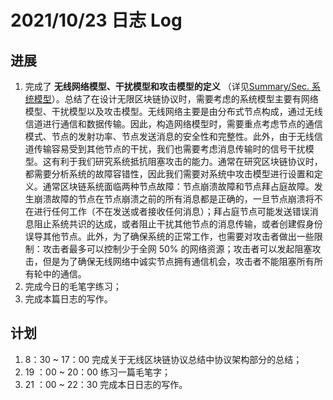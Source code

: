 # 2021/10/23 日志 Log

## 进展

1. 完成了 **无线网络模型、干扰模型和攻击模型的定义** （详见[Summary/Sec. 系统模型](./../Blockchain_in_Wireless_Networks/Summary.md)）。总结了在设计无限区块链协议时，需要考虑的系统模型主要有网络模型、干扰模型以及攻击模型。无线网络主要是由分布式节点构成，通过无线信道进行通信和数据传输。因此，构造网络模型时，需要重点考虑节点的通信模式、节点的发射功率、节点发送消息的安全性和完整性。此外，由于无线信道传输容易受到其他节点的干扰，我们也需要考虑消息传输时的信号干扰模型。这有利于我们研究系统抵抗阻塞攻击的能力。通常在研究区块链协议时，都需要分析系统的故障容错性，因此我们需要对系统中攻击模型进行设置和定义。通常区块链系统面临两种节点故障：节点崩溃故障和节点拜占庭故障。发生崩溃故障的节点在节点崩溃之前的所有消息都是正确的，一旦节点崩溃将不在进行任何工作（不在发送或者接收任何消息）；拜占庭节点可能发送错误消息阻止系统共识的达成，或者阻止干扰其他节点的消息传输，或者创建假身份误导其他节点。此外，为了确保系统的正常工作，也需要对攻击者做出一些限制：攻击者最多可以控制少于全网 $50\%$ 的网络资源；攻击者可以发起阻塞攻击，但是为了确保无线网络中诚实节点拥有通信机会，攻击者不能阻塞所有所有轮中的通信。
2. 完成今日的毛笔字练习；
3. 完成本篇日志的写作。



## 计划

1. 8：30 ~ 17：00 完成关于无线区块链协议总结中协议架构部分的总结；
2. 19 ：00 ~ 20：00 练习一篇毛笔字；
3. 21 ：00 ~ 22：30 完成本日日志的写作。